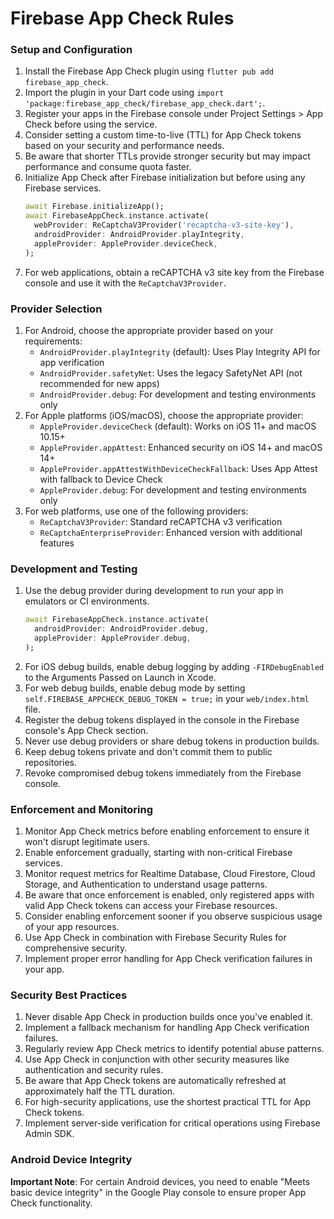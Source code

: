 # Firebase App Check Rules

### Setup and Configuration

1. Install the Firebase App Check plugin using `flutter pub add firebase_app_check`.
2. Import the plugin in your Dart code using `import 'package:firebase_app_check/firebase_app_check.dart';`.
3. Register your apps in the Firebase console under Project Settings > App Check before using the service.
4. Consider setting a custom time-to-live (TTL) for App Check tokens based on your security and performance needs.
5. Be aware that shorter TTLs provide stronger security but may impact performance and consume quota faster.
6. Initialize App Check after Firebase initialization but before using any Firebase services.
   ```dart
   await Firebase.initializeApp();
   await FirebaseAppCheck.instance.activate(
     webProvider: ReCaptchaV3Provider('recaptcha-v3-site-key'),
     androidProvider: AndroidProvider.playIntegrity,
     appleProvider: AppleProvider.deviceCheck,
   );
   ```
7. For web applications, obtain a reCAPTCHA v3 site key from the Firebase console and use it with the `ReCaptchaV3Provider`.

### Provider Selection

1. For Android, choose the appropriate provider based on your requirements:
   - `AndroidProvider.playIntegrity` (default): Uses Play Integrity API for app verification
   - `AndroidProvider.safetyNet`: Uses the legacy SafetyNet API (not recommended for new apps)
   - `AndroidProvider.debug`: For development and testing environments only
2. For Apple platforms (iOS/macOS), choose the appropriate provider:
   - `AppleProvider.deviceCheck` (default): Works on iOS 11+ and macOS 10.15+
   - `AppleProvider.appAttest`: Enhanced security on iOS 14+ and macOS 14+
   - `AppleProvider.appAttestWithDeviceCheckFallback`: Uses App Attest with fallback to Device Check
   - `AppleProvider.debug`: For development and testing environments only
3. For web platforms, use one of the following providers:
   - `ReCaptchaV3Provider`: Standard reCAPTCHA v3 verification
   - `ReCaptchaEnterpriseProvider`: Enhanced version with additional features

### Development and Testing

1. Use the debug provider during development to run your app in emulators or CI environments.
   ```dart
   await FirebaseAppCheck.instance.activate(
     androidProvider: AndroidProvider.debug,
     appleProvider: AppleProvider.debug,
   );
   ```
2. For iOS debug builds, enable debug logging by adding `-FIRDebugEnabled` to the Arguments Passed on Launch in Xcode.
3. For web debug builds, enable debug mode by setting `self.FIREBASE_APPCHECK_DEBUG_TOKEN = true;` in your `web/index.html` file.
4. Register the debug tokens displayed in the console in the Firebase console's App Check section.
5. Never use debug providers or share debug tokens in production builds.
6. Keep debug tokens private and don't commit them to public repositories.
7. Revoke compromised debug tokens immediately from the Firebase console.

### Enforcement and Monitoring

1. Monitor App Check metrics before enabling enforcement to ensure it won't disrupt legitimate users.
2. Enable enforcement gradually, starting with non-critical Firebase services.
3. Monitor request metrics for Realtime Database, Cloud Firestore, Cloud Storage, and Authentication to understand usage patterns.
4. Be aware that once enforcement is enabled, only registered apps with valid App Check tokens can access your Firebase resources.
5. Consider enabling enforcement sooner if you observe suspicious usage of your app resources.
6. Use App Check in combination with Firebase Security Rules for comprehensive security.
7. Implement proper error handling for App Check verification failures in your app.

### Security Best Practices

1. Never disable App Check in production builds once you've enabled it.
2. Implement a fallback mechanism for handling App Check verification failures.
3. Regularly review App Check metrics to identify potential abuse patterns.
4. Use App Check in conjunction with other security measures like authentication and security rules.
5. Be aware that App Check tokens are automatically refreshed at approximately half the TTL duration.
6. For high-security applications, use the shortest practical TTL for App Check tokens.
7. Implement server-side verification for critical operations using Firebase Admin SDK.

### Android Device Integrity

**Important Note**: For certain Android devices, you need to enable "Meets basic device integrity" in the Google Play console to ensure proper App Check functionality.
